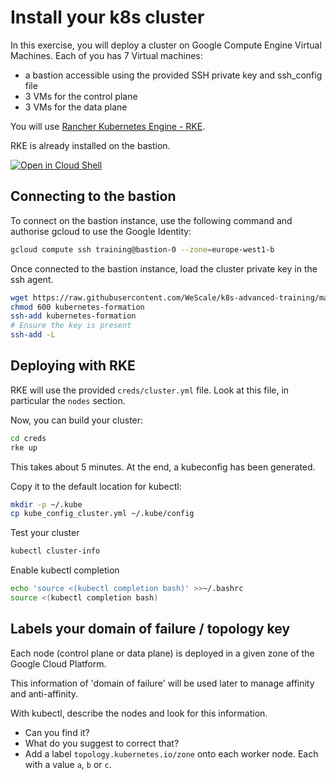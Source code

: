 # Install your k8s cluster

In this exercise, you will deploy a cluster on Google Compute Engine Virtual Machines.
Each of you has 7 Virtual machines:
* a bastion accessible using the provided SSH private key and ssh_config file
* 3 VMs for the control plane
* 3 VMs for the data plane

You will use [Rancher Kubernetes Engine - RKE](https://rancher.com/docs/rke/latest/en/).

RKE is already installed on the bastion.

[![Open in Cloud Shell](https://gstatic.com/cloudssh/images/open-btn.png)](https://ssh.cloud.google.com/cloudshell/open?cloudshell_git_repo=https://github.com/wescale/k8s-advanced-training&cloudshell_tutorial=install-your-cluster/step-1/README.md&show=terminal&ephemeral=false&cloudshell_git_branch=feature/gcloud-tutorial)


## Connecting to the bastion

To connect on the bastion instance, use the following command and authorise gcloud to use the Google Identity:
```sh
gcloud compute ssh training@bastion-0 --zone=europe-west1-b
```

Once connected to the bastion instance, load the cluster private key in the ssh agent.
```sh
wget https://raw.githubusercontent.com/WeScale/k8s-advanced-training/master/resources/kubernetes-formation
chmod 600 kubernetes-formation
ssh-add kubernetes-formation
# Ensure the key is present
ssh-add -L 
```

## Deploying with RKE

RKE will use the provided `creds/cluster.yml` file.
Look at this file, in particular the `nodes` section.

Now, you can build your cluster:
```sh
cd creds
rke up
```

This takes about 5 minutes.
At the end, a kubeconfig has been generated.

Copy it to the default location for kubectl:
```sh
mkdir -p ~/.kube
cp kube_config_cluster.yml ~/.kube/config
```

Test your cluster
```sh
kubectl cluster-info
```

Enable kubectl completion
```sh
echo 'source <(kubectl completion bash)' >>~/.bashrc
source <(kubectl completion bash)
```

## Labels your domain of failure / topology key

Each node (control plane or data plane) is deployed in a given zone of the Google Cloud Platform.

This information of 'domain of failure' will be used later to manage affinity and anti-affinity.

With kubectl, describe the nodes and look for this information.

* Can you find it?
* What do you suggest to correct that?
* Add a label `topology.kubernetes.io/zone` onto each worker node. Each with a value `a`, `b` or `c`.
